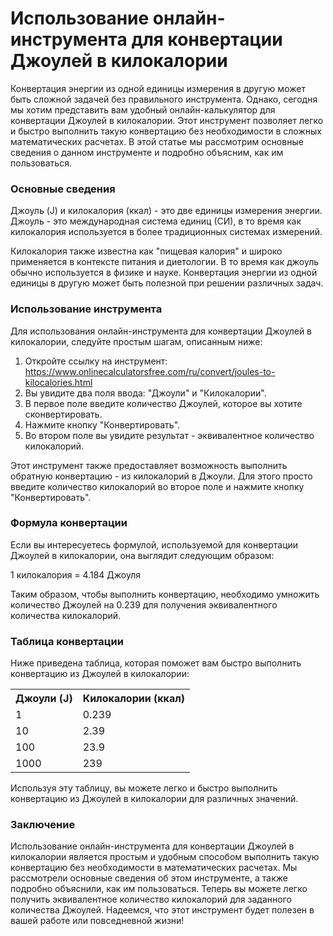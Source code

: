 Использование онлайн-инструмента для конвертации Джоулей в килокалории
======================================================================

Конвертация энергии из одной единицы измерения в другую может быть сложной задачей без правильного инструмента. Однако, сегодня мы хотим представить вам удобный онлайн-калькулятор для конвертации Джоулей в килокалории. Этот инструмент позволяет легко и быстро выполнить такую конвертацию без необходимости в сложных математических расчетах. В этой статье мы рассмотрим основные сведения о данном инструменте и подробно объясним, как им пользоваться.

### Основные сведения

Джоуль (J) и килокалория (ккал) - это две единицы измерения энергии. Джоуль - это международная система единиц (СИ), в то время как килокалория используется в более традиционных системах измерений.

Килокалория также известна как "пищевая калория" и широко применяется в контексте питания и диетологии. В то время как джоуль обычно используется в физике и науке. Конвертация энергии из одной единицы в другую может быть полезной при решении различных задач.

### Использование инструмента

Для использования онлайн-инструмента для конвертации Джоулей в килокалории, следуйте простым шагам, описанным ниже:

1. Откройте ссылку на инструмент: <https://www.onlinecalculatorsfree.com/ru/convert/joules-to-kilocalories.html>
2. Вы увидите два поля ввода: "Джоули" и "Килокалории".
3. В первое поле введите количество Джоулей, которое вы хотите сконвертировать.
4. Нажмите кнопку "Конвертировать".
5. Во втором поле вы увидите результат - эквивалентное количество килокалорий.

Этот инструмент также предоставляет возможность выполнить обратную конвертацию - из килокалорий в Джоули. Для этого просто введите количество килокалорий во второе поле и нажмите кнопку "Конвертировать".

### Формула конвертации

Если вы интересуетесь формулой, используемой для конвертации Джоулей в килокалории, она выглядит следующим образом:

1 килокалория = 4.184 Джоуля

Таким образом, чтобы выполнить конвертацию, необходимо умножить количество Джоулей на 0.239 для получения эквивалентного количества килокалорий.

### Таблица конвертации

Ниже приведена таблица, которая поможет вам быстро выполнить конвертацию из Джоулей в килокалории:

<table><tr><th>Джоули (J)</th><th>Килокалории (ккал)</th></tr><tr><td>1</td><td>0.239</td></tr><tr><td>10</td><td>2.39</td></tr><tr><td>100</td><td>23.9</td></tr><tr><td>1000</td><td>239</td></tr></table>

Используя эту таблицу, вы можете легко и быстро выполнить конвертацию из Джоулей в килокалории для различных значений.

### Заключение

Использование онлайн-инструмента для конвертации Джоулей в килокалории является простым и удобным способом выполнить такую конвертацию без необходимости в математических расчетах. Мы рассмотрели основные сведения об этом инструменте, а также подробно объяснили, как им пользоваться. Теперь вы можете легко получить эквивалентное количество килокалорий для заданного количества Джоулей. Надеемся, что этот инструмент будет полезен в вашей работе или повседневной жизни!